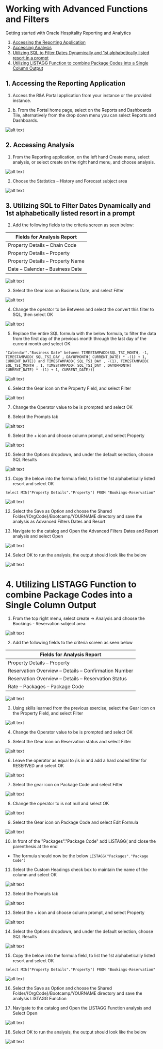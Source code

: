 # Working with Advanced Functions and Filters

Getting started with Oracle Hospitality Reporting and Analytics

1. [Accessing the Reporting Application](#1-accessing-the-reporting-application)
2. [Accessing Analysis](#2-accessing-analysis)
3. [Utilizing SQL to Filter Dates Dynamically and 1st alphabetically listed resort in a prompt](#3-utilizing-sql-to-filter-dates-dynamically-and-1st-alphabetically-listed-in-a-prompt)
4. [Utilizing LISTAGG Function to combine Package Codes into a Single Column Output](#4-utilizing-list-agg-function-to-combine-package-codes-into-a-single-column-output)

## 1. Accessing the Reporting Application

1. Access the R&A Portal application from your instance or the provided instance.

2. b.	From the Portal home page, select on the Reports and Dashboards Tile, alternatively from the drop down menu you can select Reports and Dashboards.

![alt text](images/rna-portal.png "R&A Portal Landing Page")

## 2. Accessing Analysis

1.	From the Reporting application, on the left hand Create menu, select analysis, or select create on the right hand menu, and choose analysis.

![alt text](images/selecting-analysis-reports.png "Selecting Analysis")

2.	Choose the Statistics – History and Forecast subject area

![alt text](images/statistics-history-forecast-subject-area.png "Statistics – History and Forecast Subject Area")

## 3. Utilizing SQL to Filter Dates Dynamically and 1st alphabetically listed resort in a prompt

2.	Add the following fields to the criteria screen as seen below:

|Fields for Analysis Report|
| ---------------------------------- |
|Property Details – Chain Code|
|Property Details – Property|
|Property Details – Property Name|
|Date – Calendar – Business Date|

![alt text](images/fields-for-sa-report.png "Adding Fields to an Analysis Report")
 
3.	Select the Gear icon on Business Date, and select Filter

![alt text](images/filter-business-date.png "Edit Filter on Business Date column")
 
4.	Change the operator to be Between and select the convert this filter to SQL, then select OK

![alt text](images/add-new-filter-business-date.png "Change the operator on new filter")
 
5.	Replace the entire SQL formula with the below formula, to filter the data from the first day of the previous month through the last day of the current month and select OK

```"Calendar"."Business Date" between TIMESTAMPADD(SQL_TSI_MONTH, -1, TIMESTAMPADD( SQL_TSI_DAY , DAYOFMONTH( CURRENT_DATE) * -(1) + 1, CURRENT_DATE)) and TIMESTAMPADD( SQL_TSI_DAY , -(1), TIMESTAMPADD( SQL_TSI_MONTH , 1, TIMESTAMPADD( SQL_TSI_DAY , DAYOFMONTH( CURRENT_DATE) * -(1) + 1, CURRENT_DATE))) ```
 
![alt text](images/edit-advanced-sql-query-filter.png "Edit Advanced SQL Filter")
 
6.	Select the Gear icon on the Property Field, and select Filter

![alt text](images/edit-filter-property-field.png "Edit Filter on Property Name column")
 
7.	Change the Operator value to be is prompted and select OK

8.	Select the Prompts tab

![alt text](images/go-to-prompt-tab.png "Go to Prompt Tab")

9.	Select the + icon and choose column prompt, and select Property
 
![alt text](images/select-column-prompt-property.png "Select Column Prompt for Property Column") 

10. Select the Options dropdown, and under the default selection, choose SQL Results
 
![alt text](images/edit-sql-result-on-default-selection.png "Select SQL Results on Default selection")
	
11. Copy the below into the formula field, to list the 1st alphabetically listed resort and select OK

```Select MIN("Property Details"."Property") FROM "Bookings-Reservation" ```

![alt text](images/query-for-sql-results.png "Query for SQL Results")
 
12. Select the Save as Option and choose the Shared Folder/{OrgCode}/Bootcamp/YOURNAME directory and save the analysis as Advanced Filters Dates and Resort

13. Navigate to the catalog and Open the Advanced Filters Dates and Resort analysis and select Open
 
 ![alt text](images/go-to-catalog-advanced-filters-dates-and-resorts.png "Go to Catalog and open Advanced Filters Dates and Resort analysis")
 
14.	Select OK to run the analysis, the output should look like the below

![alt text](images/output-analysis-report-with-filters.png "Output of Analysis Report with advanced filters")


# 4. Utilizing LISTAGG Function to combine Package Codes into a Single Column Output

1.	From the top right menu, select create -> Analysis and choose the Bookings - Reservation subject area 
 
![alt text](images/select-booking-subject-area.png "Select Booking-Reservation Subject Area") 
 
2.	Add the following fields to the criteria screen as seen below	

|Fields for Analysis Report|
| ---------------------------------- |
|Property Details – Property|
|Reservation Overview – Details – Confirmation Number|
|Reservation Overview – Details – Reservation Status|
|Rate – Packages – Package Code|

![alt text](images/fields-added-to-analysis-report.png "Fields added to Analysis Report")
 
3.	Using skills learned from the previous exercise, select the Gear icon on the Property Field, and select Filter

![alt text](images/select-filter-property-name-column.png "Select Filter on Property Name Column") 
 
4.	Change the Operator value to be is prompted and select OK

5.	Select the Gear icon on Reservation status and select Filter

![alt text](images/select-filter-reservation-status-column.png "Select Filter on Reservation Status Column") 
 
6.	Leave the operator as equal to /is in and add a hard coded filter for RESERVED and select OK

![alt text](images/add-hardcoded-filter-reserved.png "Add value RESERVED for new filter") 
 
7.	Select the gear icon on Package Code and select Filter

![alt text](images/select-filter-package-code-column.png "Select Filter on Package Code Column")
 
8.	Change the operator to is not null and select OK

![alt text](images/select-operator-is-not-null.png "Select Operator is not null")
 
9.	Select the Gear icon on Package Code and select Edit Formula

![alt text](images/edit-formula-package-code-column.png "Edit formula for Package Code column")
 
10. In front of the "Packages"."Package Code" add LISTAGG( and close the parenthesis at the end

* The formula should now be the below ```LISTAGG("Packages"."Package Code")```

11. Select the Custom Headings check box to maintain the name of the column and select OK

![alt text](images/custom-headings-check-box.png "Select Custom Headings check box") 

12. Select the Prompts tab
 
![alt text](images/select-prompt-tab-1.png "Select Prompts Tab") 

13. Select the + icon and choose column prompt, and select Property

![alt text](images/add-column-prompt-select-property.png "Add Property as a Column Prompt")  

14. Select the Options dropdown, and under the default selection, choose SQL Results

![alt text](images/select-sql-results-options-dropdown.png "Choose SQL Results in Options dropdown") 

15. Copy the below into the formula field, to list the 1st alphabetically listed resort and select OK

```Select MIN("Property Details"."Property") FROM "Bookings-Reservation"```
 
![alt text](images/edit-sql-results-order-alphabetically.png "Edit SQL Results to list the 1st alphabetically listed resort") 

16. Select the Save as Option and choose the Shared Folder/{OrgCode}/Bootcamp/YOURNAME directory and save the analysis LISTAGG Function

17. Navigate to the catalog and Open the LISTAGG Function analysis and Select Open
 
 ![alt text](images/open-listagg-function-analysis.png "Open LISTAGG Function Analysis")
 
18. Select OK to run the analysis, the output should look like the below

![alt text](images/listagg-output-result.png "Open LISTAGG Function Analysis")
